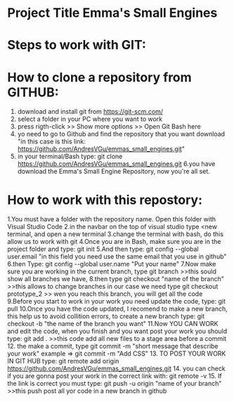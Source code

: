 # Project Title Emma's Small Engines

# Steps to work with GIT:

# How to clone a repository from GITHUB:
1. download and install git from https://git-scm.com/
2. select a folder in your PC where you want to work
3. press rigth-click >> Show more options >> Open Git Bash here
4. yo need to go to Github and find the repository that you want download
    "in this case is this link: https://github.com/AndresVGu/emmas_small_engines.git"
5. in your terminal/Bash type:
    git clone https://github.com/AndresVGu/emmas_small_engines.git
6.you have download the Emma's Small Engine Repository, now you're all set.

# How to work with this repostory:
1.You must have a folder with the repository name. Open this folder with 
Visual Studio Code
2.in the navbar on the top of visual studio type <new terminal, and open
a new terminal
3.change the terminal with bash, do this allow us to work with git
4.Once you are in Bash, make sure you are in the project folder and type:
    git init
5.And then type:
    git config --global user.email "in this field you need use the same email that you use in github"
6.then Type:
    git config --global user.name "Put your name"
7.Now make sure you are working in the current branch, type
    git branch
    >>this sould show all branches we have,
8.then type
    git checkout "name of the branch"
    >>this allows to change branches
    in our case we need type
    git checkout prototype_2
    >> wen you reach this branch, you will get all the code
9.Before you start to work in your work you need update the code, type:
    git pull
10.Once you have the code updated, I recomend to make a new branch, this 
help us to avoid collition errors, to create a new branch type:
    git checkout -b "the name of the branch you want"
11.Now YOU CAN WORK and edit the code, when you finish and you want post your work
you should type:
    git add .
    >>this code add all new files to a stage area before a commit
12. the make a commit, type
    git commit -m "short message that describe your work"
    example => git commit -m "Add CSS"
13. TO POST YOUR WORK IN GIT HUB type:
    git remote add origin https://github.com/AndresVGu/emmas_small_engines.git
14. you can check if you are gonna post your work in the correct link with:
    git remote -v
15. If the link is correct you must type:
    git push -u origin "name of your branch"
    >>this push post all yor code in a new branch in github
    



